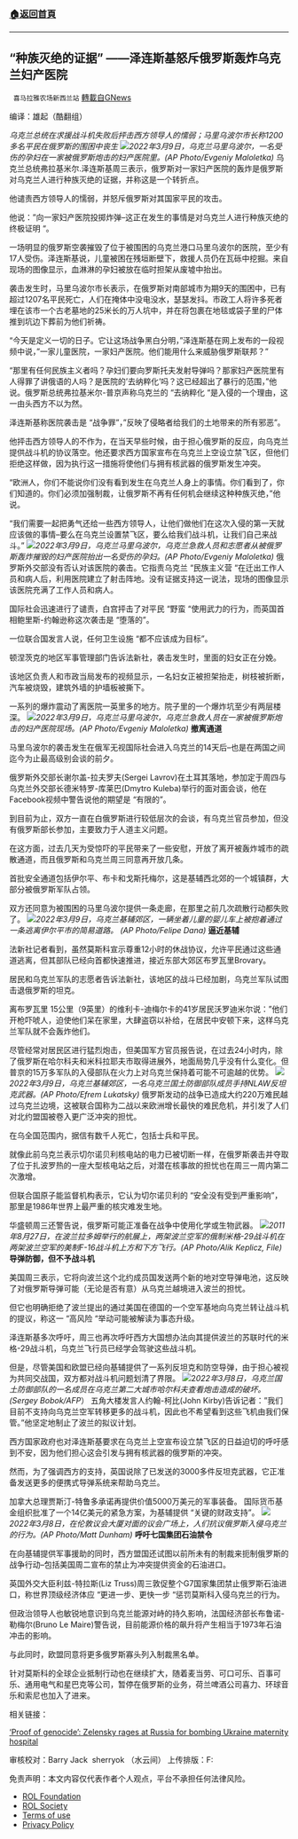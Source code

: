 ###  [:house:返回首頁](https://github.com/ourhimalayas/txt)
---


## “种族灭绝的证据” ——泽连斯基怒斥俄罗斯轰炸乌克兰妇产医院
` 喜马拉雅农场新西兰站` [轉載自GNews](https://gnews.org/zh-hans/2144103/)

编译：雄起（酷翻组）

*乌克兰总统在求援战斗机失败后抨击西方领导人的懦弱；马里乌波尔市长称1200多名平民在俄罗斯的围困中丧生*
![](https://assets.gnews.org/wp-content/uploads/2022/03/1-120.png)*2022年3月9日，乌克兰马里乌波尔，一名受伤的孕妇在一家被俄罗斯炮击的妇产医院里。(AP Photo/Evgeniy Maloletka)*
乌克兰总统弗拉基米尔.泽连斯基周三表示，俄罗斯对一家妇产医院的轰炸是俄罗斯对乌克兰人进行种族灭绝的证据，并称这是一个转折点。

他谴责西方领导人的懦弱，并怒斥俄罗斯对其国家平民的攻击。

他说：”向一家妇产医院投掷炸弹–这正在发生的事情是对乌克兰人进行种族灭绝的终极证明 “。

一场明显的俄罗斯空袭摧毁了位于被围困的乌克兰港口马里乌波尔的医院，至少有17人受伤。泽连斯基说，儿童被困在残垣断壁下，救援人员仍在瓦砾中挖掘。来自现场的图像显示，血淋淋的孕妇被放在临时担架从废墟中抬出。

袭击发生时，马里乌波尔市长表示，在俄罗斯对南部城市为期9天的围困中，已有超过1207名平民死亡，人们在掩体中没电没水，瑟瑟发抖。市政工人将许多死者埋在该市一个古老墓地的25米长的万人坑中，并在将包裹在地毯或袋子里的尸体推到坑边下葬前为他们祈祷。

“今天是定义一切的日子。它让这场战争黑白分明，”泽连斯基在网上发布的一段视频中说，”一家儿童医院，一家妇产医院。他们能用什么来威胁俄罗斯联邦？”

“那里有任何民族主义者吗？孕妇们要向罗斯托夫发射导弹吗？那家妇产医院里有人得罪了讲俄语的人吗？是医院的’去纳粹化’吗？这已经超出了暴行的范围，”他说。俄罗斯总统弗拉基米尔-普京声称乌克兰的 “去纳粹化 “是入侵的一个理由，这一由头西方不以为然。

泽连斯基称医院袭击是 “战争罪”，”反映了侵略者给我们的土地带来的所有邪恶”。

他抨击西方领导人的不作为，在当天早些时候，由于担心俄罗斯的反应，向乌克兰提供战斗机的协议落空。他还要求西方国家宣布在乌克兰上空设立禁飞区，但他们拒绝这样做，因为执行这一措施将使他们与拥有核武器的俄罗斯发生冲突。

“欧洲人，你们不能说你们没有看到发生在乌克兰人身上的事情。你们看到了，你们知道的。你们必须加强制裁，让俄罗斯不再有任何机会继续这种种族灭绝，”他说。

“我们需要一起把勇气还给一些西方领导人，让他们做他们在这次入侵的第一天就应该做的事情–要么在乌克兰设置禁飞区，要么给我们战斗机，让我们自己来战斗。”
![](https://assets.gnews.org/wp-content/uploads/2022/03/2-78.jpg)*2022年3月9日，乌克兰马里乌波尔，乌克兰急救人员和志愿者从被俄罗斯轰炸摧毁的妇产医院抬出一名受伤的孕妇。(AP Photo/Evgeniy Maloletka)*
俄罗斯外交部没有否认对该医院的袭击。它指责乌克兰 “民族主义营 “在迁出工作人员和病人后，利用医院建立了射击阵地。没有证据支持这一说法，现场的图像显示该医院充满了工作人员和病人。

国际社会迅速进行了谴责，白宫抨击了对平民 “野蛮 “使用武力的行为，而英国首相鲍里斯-约翰逊称这次袭击是 “堕落的”。

一位联合国发言人说，任何卫生设施 “都不应该成为目标”。

顿涅茨克的地区军事管理部门告诉法新社，袭击发生时，里面的妇女正在分娩。

该地区负责人和市政当局发布的视频显示，一名妇女正被担架抬走，树枝被折断，汽车被烧毁，建筑外墙的护墙板被撕下。

一系列的爆炸震动了离医院一英里多的地方。院子里的一个爆炸坑至少有两层楼深。
![](https://assets.gnews.org/wp-content/uploads/2022/03/3-62.jpg)*2022年3月9日，乌克兰马里乌波尔，乌克兰急救人员在一家被俄罗斯炮击的妇产医院现场。(AP Photo/Evgeniy Maloletka)*
**撤离通道**

马里乌波尔的袭击发生在俄军无视国际社会进入乌克兰的14天后–也是在两国之间迄今为止最高级别会谈的前夕。

俄罗斯外交部长谢尔盖-拉夫罗夫(Sergei Lavrov)在土耳其落地，参加定于周四与乌克兰外交部长德米特罗-库莱巴(Dmytro Kuleba)举行的面对面会谈，他在Facebook视频中警告说他的期望是 “有限的”。

到目前为止，双方一直在白俄罗斯进行较低层次的会谈，有乌克兰官员参加，但没有俄罗斯部长参加，主要致力于人道主义问题。

在这方面，过去几天为受惊吓的平民带来了一些安慰，开放了离开被轰炸城市的疏散通道，而且俄罗斯和乌克兰周三同意再开放几条。

首批安全通道包括伊尔平、布卡和戈斯托梅尔，这是基辅西北郊的一个城镇群，大部分被俄罗斯军队占领。

双方还同意为被围困的马里乌波尔提供一条走廊，在那里之前几次疏散行动都失败了。
![](https://assets.gnews.org/wp-content/uploads/2022/03/4-38.jpg)*2022年3月9日，乌克兰基辅郊区，一辆坐着儿童的婴儿车上被抱着通过一条逃离伊尔平市的简易道路。 (AP Photo/Felipe Dana)*
**逼近基辅**

法新社记者看到，虽然莫斯科宣示尊重12小时的休战协议，允许平民通过这些通道逃离，但其部队已经向首都快速推进，接近东部大郊区布罗瓦里Brovary。

居民和乌克兰军队的志愿者告诉法新社，该地区的战斗已经加剧，乌克兰军队试图击退俄罗斯的坦克。

离布罗瓦里 15公里（9英里）的维利卡-迪梅尔卡的41岁居民沃罗迪米尔说：”他们开枪吓唬人，迫使他们呆在家里，大肆盗窃以补给，在居民中安顿下来，这样乌克兰军队就不会轰炸他们。

尽管经常对居民区进行猛烈炮击，但美国军方官员报告说，在过去24小时内，除了俄罗斯在哈尔科夫和米科拉耶夫市取得进展外，地面局势几乎没有什么变化。但普京的15万多军队的入侵部队在火力上对乌克兰保持着可能不可逾越的优势。
![](https://assets.gnews.org/wp-content/uploads/2022/03/5-22.jpg)*2022年3月9日，乌克兰基辅郊区，一名乌克兰国土防御部队成员手持NLAW反坦克武器。(AP Photo/Efrem Lukatsky)*
俄罗斯发动的战争已造成大约220万难民越过乌克兰边境，这被联合国称为二战以来欧洲增长最快的难民危机，并引发了人们对北约盟国被卷入更广泛冲突的担忧。

在乌全国范围内，据信有数千人死亡，包括士兵和平民。

就像此前乌克兰表示切尔诺贝利核电站的电力已被切断一样，在俄罗斯袭击并夺取了位于扎波罗热的一座大型核电站之后，对潜在核事故的担忧也在周三一周内第二次激增。

但联合国原子能监督机构表示，它认为切尔诺贝利的 “安全没有受到严重影响”，那里是1986年世界上最严重的核灾难发生地。

华盛顿周三还警告说，俄罗斯可能正准备在战争中使用化学或生物武器。
![](https://assets.gnews.org/wp-content/uploads/2022/03/6-50.png)*2011年8月27日，在波兰拉多姆举行的航展上，两架波兰空军的俄制米格-29战斗机在两架波兰空军的美制F-16战斗机上方和下方飞行。(AP Photo/Alik Keplicz, File)*
**导弹防御，但不予战斗机**

美国周三表示，它将向波兰这个北约成员国发送两个新的地对空导弹电池，这反映了对俄罗斯导弹可能（无论是否有意）从乌克兰越境进入波兰的担忧。

但它也明确拒绝了波兰提出的通过美国在德国的一个空军基地向乌克兰转让战斗机的提议，称这一 “高风险 “举动可能被解读为事态升级。

泽连斯基多次呼吁，周三也再次呼吁西方大国想办法向其提供波兰的苏联时代的米格-29战斗机，乌克兰飞行员已经学会驾驶这些战斗机。

但是，尽管美国和欧盟已经向基辅提供了一系列反坦克和防空导弹，由于担心被视为共同交战国，双方都对战斗机问题划清了界限。
![](https://assets.gnews.org/wp-content/uploads/2022/03/7-32.png)2*022年3月8日，乌克兰国土防御部队的一名成员在乌克兰第二大城市哈尔科夫查看炮击造成的破坏。(Sergey Bobok/AFP*）
五角大楼发言人约翰-柯比(John Kirby)告诉记者：”我们目前不支持向乌克兰空军转移更多的战斗机，因此也不希望看到这些飞机由我们保管。”他坚定地制止了波兰的拟议计划。

西方国家政府也对泽连斯基要求在乌克兰上空宣布设立禁飞区的日益迫切的呼吁感到不安，因为他们担心这会引发与拥有核武器的俄罗斯的冲突。

然而，为了强调西方的支持，英国说除了已发送的3000多件反坦克武器，它正准备发送更多的便携式导弹系统来帮助乌克兰。

加拿大总理贾斯汀-特鲁多承诺再提供价值5000万美元的军事装备。 国际货币基金组织批准了一个14亿美元的紧急方案，为基辅提供 “关键的财政支持”。
![](https://assets.gnews.org/wp-content/uploads/2022/03/8-20.jpg)*2022年3月8日，在伦敦议会大厦对面的议会广场上，人们抗议俄罗斯入侵乌克兰的行为。(AP Photo/Matt Dunham)*
**呼吁七国集团石油禁令**

在向基辅提供军事援助的同时，西方盟国还试图以前所未有的制裁来扼制俄罗斯的战争行动–包括美国周二宣布的禁止为冲突提供资金的石油进口。

英国外交大臣利兹-特拉斯(Liz Truss)周三敦促整个G7国家集团禁止俄罗斯石油进口，称世界顶级经济体应 “更进一步、更快一步 “惩罚莫斯科入侵乌克兰的行为。

但政治领导人也敏锐地意识到乌克兰能源对峙的持久影响，法国经济部长布鲁诺-勒梅尔(Bruno Le Maire)警告说，目前能源价格的飙升将产生相当于1973年石油冲击的影响。

与此同时，欧盟同意将更多俄罗斯寡头列入制裁黑名单。

针对莫斯科的全球企业抵制行动也在继续扩大，随着麦当劳、可口可乐、百事可乐、通用电气和星巴克等公司，暂停在俄罗斯的业务，荷兰啤酒公司喜力、环球音乐和索尼也加入了进来。

相关链接：

[‘Proof of genocide’: Zelensky rages at Russia for bombing Ukraine maternity hospital](https://www.timesofisrael.com/proof-of-genocide-zelensky-rages-at-russia-for-bombing-ukraine-maternity-hospital/)

审核校对：Barry Jack  sherryok （水云间）
上传排版：F:

 

免责声明：本文内容仅代表作者个人观点，平台不承担任何法律风险。

- [ROL Foundation](https://rolfoundation.org/)
- [ROL Society](https://rolsociety.org/)
- [Terms of use](https://gnews.org/terms-of-use-3/)
- [Privacy Policy](https://gnews.org/privacy-policy/)
